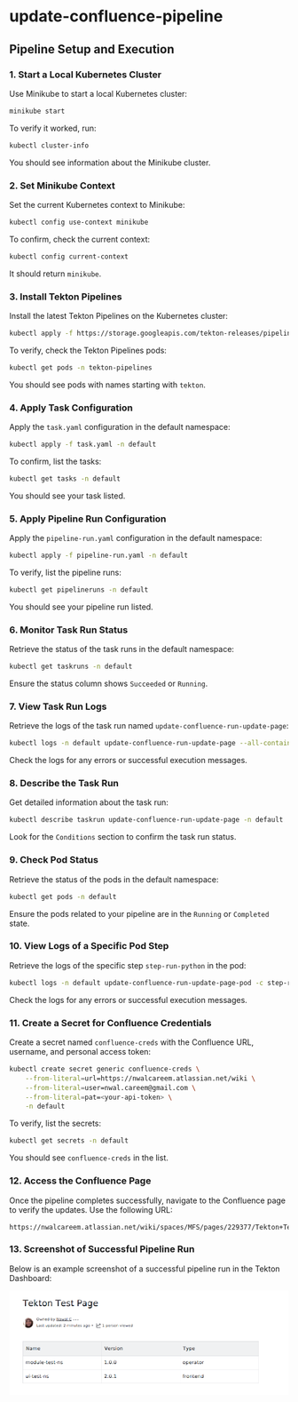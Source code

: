 # update-confluence-pipeline
## Pipeline Setup and Execution

### 1. Start a Local Kubernetes Cluster
Use Minikube to start a local Kubernetes cluster:
```sh
minikube start
```
To verify it worked, run:
```sh
kubectl cluster-info
```
You should see information about the Minikube cluster.

### 2. Set Minikube Context
Set the current Kubernetes context to Minikube:
```sh
kubectl config use-context minikube
```
To confirm, check the current context:
```sh
kubectl config current-context
```
It should return `minikube`.

### 3. Install Tekton Pipelines
Install the latest Tekton Pipelines on the Kubernetes cluster:
```sh
kubectl apply -f https://storage.googleapis.com/tekton-releases/pipeline/latest/release.yaml
```
To verify, check the Tekton Pipelines pods:
```sh
kubectl get pods -n tekton-pipelines
```
You should see pods with names starting with `tekton`.

### 4. Apply Task Configuration
Apply the `task.yaml` configuration in the default namespace:
```sh
kubectl apply -f task.yaml -n default
```
To confirm, list the tasks:
```sh
kubectl get tasks -n default
```
You should see your task listed.

### 5. Apply Pipeline Run Configuration
Apply the `pipeline-run.yaml` configuration in the default namespace:
```sh
kubectl apply -f pipeline-run.yaml -n default
```
To verify, list the pipeline runs:
```sh
kubectl get pipelineruns -n default
```
You should see your pipeline run listed.

### 6. Monitor Task Run Status
Retrieve the status of the task runs in the default namespace:
```sh
kubectl get taskruns -n default
```
Ensure the status column shows `Succeeded` or `Running`.

### 7. View Task Run Logs
Retrieve the logs of the task run named `update-confluence-run-update-page`:
```sh
kubectl logs -n default update-confluence-run-update-page --all-containers
```
Check the logs for any errors or successful execution messages.

### 8. Describe the Task Run
Get detailed information about the task run:
```sh
kubectl describe taskrun update-confluence-run-update-page -n default
```
Look for the `Conditions` section to confirm the task run status.

### 9. Check Pod Status
Retrieve the status of the pods in the default namespace:
```sh
kubectl get pods -n default
```
Ensure the pods related to your pipeline are in the `Running` or `Completed` state.

### 10. View Logs of a Specific Pod Step
Retrieve the logs of the specific step `step-run-python` in the pod:
```sh
kubectl logs -n default update-confluence-run-update-page-pod -c step-run-python
```
Check the logs for any errors or successful execution messages.

### 11. Create a Secret for Confluence Credentials
Create a secret named `confluence-creds` with the Confluence URL, username, and personal access token:
```sh
kubectl create secret generic confluence-creds \
    --from-literal=url=https://nwalcareem.atlassian.net/wiki \
    --from-literal=user=nwal.careem@gmail.com \
    --from-literal=pat=<your-api-token> \
    -n default
```
To verify, list the secrets:
```sh
kubectl get secrets -n default
```
You should see `confluence-creds` in the list.


### 12. Access the Confluence Page
Once the pipeline completes successfully, navigate to the Confluence page to verify the updates. Use the following URL:
```
https://nwalcareem.atlassian.net/wiki/spaces/MFS/pages/229377/Tekton+Test+Page
```

### 13. Screenshot of Successful Pipeline Run
Below is an example screenshot of a successful pipeline run in the Tekton Dashboard:

![Successful Pipeline Run](./image.png)
